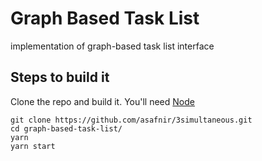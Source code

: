 # Graph Based Task List
implementation of graph-based task list interface

## Steps to build it

Clone the repo and build it. You'll need [Node](http://nodejs.org/download/) 

```
git clone https://github.com/asafnir/3simultaneous.git
cd graph-based-task-list/
yarn
yarn start
``` 
